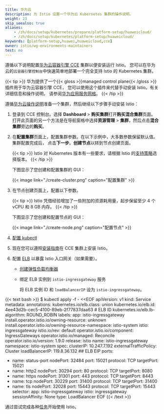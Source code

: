 ```yaml
---
title: 华为云
description: 为 Istio 设置一个华为云 Kubernetes 集群的操作说明。
weight: 23
skip_seealso: true
aliases:
    - /zh/docs/setup/kubernetes/prepare/platform-setup/huaweicloud/
    - /zh/docs/setup/kubernetes/platform-setup/huaweicloud/
keywords: [platform-setup,huawei,huaweicloud,cce]
owner: istio/wg-environments-maintainers
test: no
---
```

<!-- markdownlint-disable-file MD007 -->

遵循以下说明配置[华为云容器引擎 CCE](https://www.huaweicloud.com/intl/zh-cn/product/cce.html) 集群以便安装运行 Istio。
您可以在华为云的`云容器引擎控制台`中快速简单地部署一个完全支持 Istio 的 Kubernetes 集群。

{{< tip >}}
华为提供了一个{{< gloss >}}managed control plane{{< /gloss >}}插件用于华为云容器引擎 CCE，
您可以使用这个插件来代替手动安装 Istio。有关详细信息和操作说明，
请参阅[华为应用服务网格](https://support.huaweicloud.com/asm/index.html)。
{{< /tip >}}

遵循[华为云操作说明](https://support.huaweicloud.com/qs-cce/cce_qs_0008.html)准备一个集群，然后继续以下步骤手动安装 Istio：

1.  登录到 CCE 控制台。选择 **Dashboard** > **购买集群**打开**购买混合集群**页面。
    打开此页面的另一个方法是在导航窗格中选择**资源管理** > **集群**，然后点击**混合集群**旁边的**购买**。

1.  在**配置集群**页面上，配置集群参数。在以下示例中，大多数参数保留默认值。集群配置完成后，
    点击**下一步**。**创建节点**以转到节点创建页面。

    {{< tip >}}
    Istio 对 Kubernetes 版本有一些要求，请根据 Istio 的[支持策略](/zh/docs/releases/supported-releases#support-status-of-istio-releases)选择版本。
    {{< /tip >}}

    下图显示了您创建和配置集群的 GUI：

    {{< image link="./create-cluster.png" caption="配置集群" >}}

1.  在节点创建页面上，配置以下参数。

    {{< tip >}}
    Istio 凭借经验增加了一些附加的资源耗用量，起步保留至少 4 个 vCPU 和 8 GB 内存。
    {{< /tip >}}

    下图显示了您创建和配置节点的 GUI：

    {{< image link="./create-node.png" caption="配置节点" >}}

1.  [配置 kubectl](https://support.huaweicloud.com/intl/zh-cn/cce_faq/cce_faq_00041.html)

1.  现在您可以遵照[安装指南](/zh/docs/setup/install)在 CCE 集群上安装 Istio。

1.  配置 [ELB](https://support.huaweicloud.com/intl/productdesc-elb/en-us_topic_0015479966.html)
    以暴露 Istio 入口网关（如果需要）。

    - [创建弹性负载均衡器](https://console.huaweicloud.com/vpc/?region=ap-southeast-1#/elbs/createEnhanceElb)

    - 绑定 ELB 实例到 `istio-ingressgateway` 服务

      将 ELB 实例 ID 和 `loadBalancerIP` 设为 `istio-ingressgateway`。

{{< text bash >}}
$ kubectl apply -f - <<EOF
apiVersion: v1
kind: Service
metadata:
  annotations:
    kubernetes.io/elb.class: union
    kubernetes.io/elb.id: 4ee43d2b-cec5-4100-89eb-2f77837daa63 # ELB ID
    kubernetes.io/elb.lb-algorithm: ROUND_ROBIN
  labels:
    app: istio-ingressgateway
    install.operator.istio.io/owning-resource: unknown
    install.operator.istio.io/owning-resource-namespace: istio-system
    istio: ingressgateway
    istio.io/rev: default
    operator.istio.io/component: IngressGateways
    operator.istio.io/managed: Reconcile
    operator.istio.io/version: 1.9.0
    release: istio
  name: istio-ingressgateway
  namespace: istio-system
spec:
  clusterIP: 10.247.7.192
  externalTrafficPolicy: Cluster
  loadBalancerIP: 119.8.36.132     ## ELB EIP
  ports:
  - name: status-port
    nodePort: 32484
    port: 15021
    protocol: TCP
    targetPort: 15021
  - name: http2
    nodePort: 30294
    port: 80
    protocol: TCP
    targetPort: 8080
  - name: https
    nodePort: 31301
    port: 443
    protocol: TCP
    targetPort: 8443
  - name: tcp
    nodePort: 30229
    port: 31400
    protocol: TCP
    targetPort: 31400
  - name: tls
    nodePort: 32028
    port: 15443
    protocol: TCP
    targetPort: 15443
  selector:
    app: istio-ingressgateway
    istio: ingressgateway
  sessionAffinity: None
  type: LoadBalancer
EOF
{{< /text >}}

通过尝试完成各种[任务](/zh/docs/tasks)开始使用 Istio。
